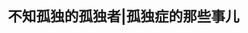 ---
title: 不知孤独的孤独者|孤独症的那些事儿
tags: [Austim, ASD, 孤独症谱系]
color: info
description: 今天是父亲节，也是另外一个日子——孤独症自豪日（Autistic Pride Day）。
external_url: http://mp.weixin.qq.com/s?__biz=MzIyMzgyMjY5NQ==&amp;mid=2247483658&amp;idx=1&amp;sn=7accb4edf1a2801613d2c44aee446bd5&amp;chksm=e8191702df6e9e14e25d239cfda63c6c16a1411f72967c07eb8d210b369bff782bdc8fc333f2&amp;scene=27#wechat_redirect
---